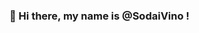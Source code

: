 ### 👋 Hi there, my name is @SodaiVino !

<!---
SodaiVino/SodaiVino is a ✨ special ✨ repository because its `README.md` (this file) appears on your GitHub profile.
You can click the Preview link to take a look at your changes.
--->
